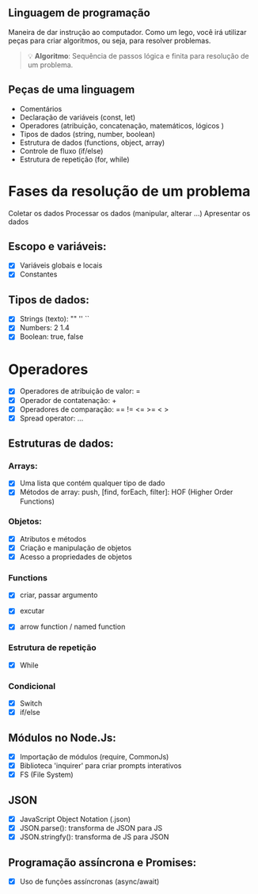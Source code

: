 ## Linguagem de programação

Maneira de dar instrução ao computador.
Como um lego, você irá utilizar peças para criar algoritmos, ou seja, para resolver problemas.

> 💡 **Algoritmo**: Sequência de passos lógica e finita para resolução de um problema.

## Peças de uma linguagem

- Comentários
- Declaração de variáveis (const, let)
- Operadores (atribuição, concatenação, matemáticos, lógicos )
- Tipos de dados (string, number, boolean)
- Estrutura de dados (functions, object, array)
- Controle de fluxo (if/else)
- Estrutura de repetição (for, while)

# Fases da resolução de um problema

Coletar os dados
Processar os dados (manipular, alterar ...)
Apresentar os dados

## Escopo e variáveis:

- [x] Variáveis globais e locais
- [x] Constantes

## Tipos de dados:

- [x] Strings (texto): "" '' ``
- [x] Numbers: 2 1.4
- [x] Boolean: true, false

# Operadores

- [x] Operadores de atribuição de valor: =
- [x] Operador de contatenação: +
- [x] Operadores de comparação: == != <= >= < >
- [x] Spread operator: ...

## Estruturas de dados:

### Arrays: 

- [x] Uma lista que contém qualquer tipo de dado 
- [x] Métodos de array: push, [find, forEach, filter]: HOF (Higher Order Functions)

### Objetos:

- [x] Atributos e métodos
- [x] Criação e manipulação de objetos
- [x] Acesso a propriedades de objetos

### Functions

- [x] criar, passar argumento
- [x] excutar
- [x] arrow function / named function


### Estrutura de repetição
- [x] While

### Condicional
- [x] Switch
- [x] if/else

## Módulos no Node.Js:

- [x] Importação de módulos (require, CommonJs)
- [x] Biblioteca 'inquirer' para criar prompts interativos
- [x] FS (File System)

## JSON 

-[X] JavaScript Object Notation (.json)
-[x] JSON.parse(): transforma de JSON para JS
-[x] JSON.stringfy(): transforma de JS para JSON

## Programação assíncrona e Promises:

- [x] Uso de funções assíncronas (async/await)